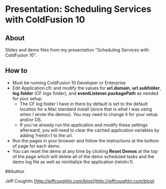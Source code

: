 # Presentation: Scheduling Services with ColdFusion 10

## About

Slides and demo files from my presentation "Scheduling Services with ColdFusion 10".

## How to

* Must be running ColdFusion 10 Developer or Enterprise
* Edit Application.cfc and modify the values for **url.domain**,  **url.subfolder**, **log.folder** (CF logs folder), and **eventListener.packagePath** as needed for your setup.
    * The CF log folder I have in there by default is set to the default location for a Mac standard install (since that is what I was using when I wrote the demos).  You may need to change it for your setup and/or OS.
    * If you've already run the application and modify these settings afterward, you will need to clear the cached application variables by adding ?reinit=1 to the url.
* Run the pages in your browser and follow the instructions at the bottom of page for each demo.
* You can reset the demo at any time by clicking **Reset Demos** at the top of the page which will delete all of the demo scheduled tasks and the demo log file as well as reinitialize the application (reinit=1).

##Author

Jeff Coughlin
[http://jeffcoughlin.com/blog](http://jeffcoughlin.com/blog)